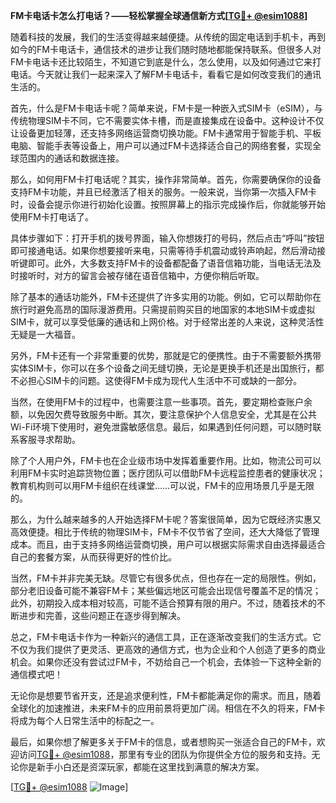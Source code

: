 **FM卡电话卡怎么打电话？——轻松掌握全球通信新方式[[TG💪+ @esim1088](https://t.me/s/esim1088)]**

随着科技的发展，我们的生活变得越来越便捷。从传统的固定电话到手机卡，再到如今的FM卡电话卡，通信技术的进步让我们随时随地都能保持联系。但很多人对FM卡电话卡还比较陌生，不知道它到底是什么，怎么使用，以及如何通过它来打电话。今天就让我们一起来深入了解FM卡电话卡，看看它是如何改变我们的通讯生活的。

首先，什么是FM卡电话卡呢？简单来说，FM卡是一种嵌入式SIM卡（eSIM），与传统物理SIM卡不同，它不需要实体卡槽，而是直接集成在设备中。这种设计不仅让设备更加轻薄，还支持多网络运营商切换功能。FM卡通常用于智能手机、平板电脑、智能手表等设备上，用户可以通过FM卡选择适合自己的网络套餐，实现全球范围内的通话和数据连接。

那么，如何用FM卡打电话呢？其实，操作非常简单。首先，你需要确保你的设备支持FM卡功能，并且已经激活了相关的服务。一般来说，当你第一次插入FM卡时，设备会提示你进行初始化设置。按照屏幕上的指示完成操作后，你就能够开始使用FM卡打电话了。

具体步骤如下：打开手机的拨号界面，输入你想拨打的号码，然后点击“呼叫”按钮即可接通电话。如果你想要接听来电，只需等待手机震动或铃声响起，然后滑动接听键即可。此外，大多数支持FM卡的设备都配备了语音信箱功能，当电话无法及时接听时，对方的留言会被存储在语音信箱中，方便你稍后听取。

除了基本的通话功能外，FM卡还提供了许多实用的功能。例如，它可以帮助你在旅行时避免高昂的国际漫游费用。只需提前购买目的地国家的本地SIM卡或虚拟SIM卡，就可以享受低廉的通话和上网价格。对于经常出差的人来说，这种灵活性无疑是一大福音。

另外，FM卡还有一个非常重要的优势，那就是它的便携性。由于不需要额外携带实体SIM卡，你可以在多个设备之间无缝切换，无论是更换手机还是出国旅行，都不必担心SIM卡的问题。这使得FM卡成为现代人生活中不可或缺的一部分。

当然，在使用FM卡的过程中，也需要注意一些事项。首先，要定期检查账户余额，以免因欠费导致服务中断。其次，要注意保护个人信息安全，尤其是在公共Wi-Fi环境下使用时，避免泄露敏感信息。最后，如果遇到任何问题，可以随时联系客服寻求帮助。

除了个人用户外，FM卡也在企业级市场中发挥着重要作用。比如，物流公司可以利用FM卡实时追踪货物位置；医疗团队可以借助FM卡远程监控患者的健康状况；教育机构则可以用FM卡组织在线课堂……可以说，FM卡的应用场景几乎是无限的。

那么，为什么越来越多的人开始选择FM卡呢？答案很简单，因为它既经济实惠又高效便捷。相比于传统的物理SIM卡，FM卡不仅节省了空间，还大大降低了管理成本。而且，由于支持多网络运营商切换，用户可以根据实际需求自由选择最适合自己的套餐方案，从而获得更好的性价比。

当然，FM卡并非完美无缺。尽管它有很多优点，但也存在一定的局限性。例如，部分老旧设备可能不兼容FM卡；某些偏远地区可能会出现信号覆盖不足的情况；此外，初期投入成本相对较高，可能不适合预算有限的用户。不过，随着技术的不断进步和完善，这些问题正在逐步得到解决。

总之，FM卡电话卡作为一种新兴的通信工具，正在逐渐改变我们的生活方式。它不仅为我们提供了更灵活、更高效的通信方式，也为企业和个人创造了更多的商业机会。如果你还没有尝试过FM卡，不妨给自己一个机会，去体验一下这种全新的通信模式吧！

无论你是想要节省开支，还是追求便利性，FM卡都能满足你的需求。而且，随着全球化的加速推进，未来FM卡的应用前景将更加广阔。相信在不久的将来，FM卡将成为每个人日常生活中的标配之一。

最后，如果你想了解更多关于FM卡的信息，或者想购买一张适合自己的FM卡，欢迎访问[TG💪+ @esim1088](https://t.me/s/esim1088)，那里有专业的团队为你提供全方位的服务和支持。无论你是新手小白还是资深玩家，都能在这里找到满意的解决方案。

[[TG💪+ @esim1088](https://t.me/s/esim1088) ![Image](https://i.postimg.cc/4NQfJmqS/Snipaste-2025-05-13-00-14-12.png)]